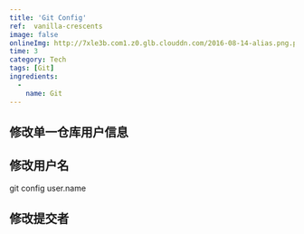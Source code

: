 ```yaml
---
title: 'Git Config'
ref:  vanilla-crescents
image: false
onlineImg: http://7xle3b.com1.z0.glb.clouddn.com/2016-08-14-alias.png.png
time: 3
category: Tech
tags: [Git]
ingredients:
  -
    name: Git
--- 
```


## 修改单一仓库用户信息
## 修改用户名

git config user.name

## 修改提交者










